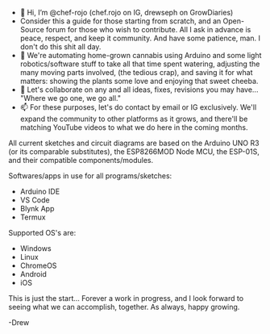 - 👋 Hi, I’m @chef-rojo (chef.rojo on IG, drewseph on GrowDiaries)
- Consider this a guide for those starting from scratch, and an Open-Source forum for those who wish to contribute. All I ask in advance is peace, respect, and keep it community. And have some patience, man. I don't do this shit all day.
- 🌱 We're automating home-grown cannabis using Arduino and some light robotics/software stuff to take all that time spent watering, adjusting the many moving parts involved, (the tedious crap), and saving it for what matters: showing the plants some love and enjoying that sweet cheeba.
- 💞️ Let's collaborate on any and all ideas, fixes, revisions you may have... "Where we go one, we go all."
- 📫 For these purposes, let's do contact by email or IG exclusively. We'll expand the community to other platforms as it grows, and there'll be matching YouTube videos to what we do here in the coming months.

<!---
drewseph-grows/drewseph-grows is a ✨ special ✨ repository because its `README.md` (this file) appears on your GitHub profile.
You can click the Preview link to take a look at your changes.
--->

All current sketches and circuit diagrams are based on the Arduino UNO R3 (or its comparable substitutes), the ESP8266MOD Node MCU, the ESP-01S, and their compatible components/modules.

Softwares/apps in use for all programs/sketches:
- Arduino IDE
- VS Code
- Blynk App
- Termux 

Supported OS's are:
- Windows
- Linux
- ChromeOS
- Android
- iOS

This is just the start... Forever a work in progress, and I look forward to seeing what we can accomplish, together. 
As always, happy growing. 

-Drew
